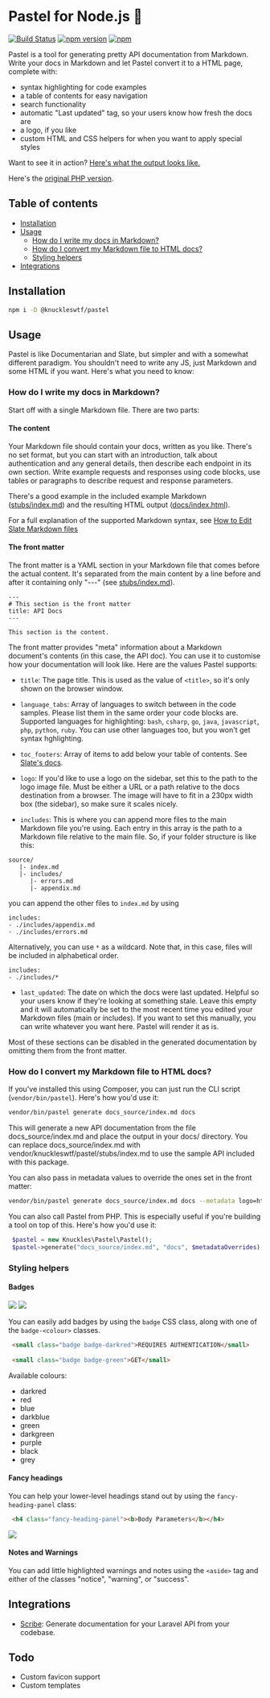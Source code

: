 # Pastel for Node.js 🎨
 
[![Build Status](https://travis-ci.com/knuckleswtf/pastel-js.svg?branch=master)](https://travis-ci.com/knuckleswtf/pastel-js)
[![npm version](https://badge.fury.io/js/%40knuckleswtf%2Fpastel.svg)](https://badge.fury.io/js/%40knuckleswtf%2Fpastel)
[![npm](https://img.shields.io/npm/dt/@knuckleswtf/pastel)](https://www.npmjs.com/package/@knuckleswtf/pastel)
 
Pastel is a tool for generating pretty API documentation from Markdown. Write your docs in Markdown and let Pastel convert it to a HTML page, complete with:
- syntax highlighting for code examples
- a table of contents for easy navigation
- search functionality
- automatic "Last updated" tag, so your users know how fresh the docs are 
- a logo, if you like
- custom HTML and CSS helpers for when you want to apply special styles
  
Want to see it in action? [Here's what the output looks like.](https://knuckleswtf.github.io/pastel)
 
Here's the [original PHP version](https://github.com/knuckleswtf/pastel).
 
## Table of contents
- [Installation](#installation)
- [Usage](#usage)
   - [How do I write my docs in Markdown?](#how-do-i-write-my-docs-in-markdown)
   - [How do I convert my Markdown file to HTML docs?](#how-do-i-convert-my-markdown-file-to-html-docs)
   - [Styling helpers](#styling-helpers)
- [Integrations](#integrations)
 
## Installation
```bash
npm i -D @knuckleswtf/pastel
```
 
## Usage
Pastel is like Documentarian and Slate, but simpler and with a somewhat different paradigm. You shouldn't need to write any JS, just Markdown and some HTML if you want. Here's what you need to know:
 
### How do I write my docs in Markdown?
Start off with a single Markdown file. There are two parts:
 
#### The content
Your Markdown file should contain your docs, written as you like. There's no set format, but you can start with an introduction, talk about authentication and any general details, then describe each endpoint in its own section. Write example requests and responses using code blocks, use tables or paragraphs to describe request and response parameters.
  
There's a good example in the included example Markdown ([stubs/index.md](./stubs/index.md)) and the resulting HTML output ([docs/index.html](./docs/index.html)).
 
For a full explanation of the supported Markdown syntax, see [How to Edit Slate Markdown files](https://github.com/slatedocs/slate/wiki/Markdown-Syntax)
 
#### The front matter
The front matter is a YAML section in your Markdown file that comes before the actual content. It's separated from the main content by a line before and after it containing only "---" (see [stubs/index.md](./stubs/index.md)).
  
```
---
# This section is the front matter
title: API Docs
---
 
This section is the content.
```
 
The front matter provides "meta" information about a Markdown document's contents (in this case, the API doc).  You can use it to customise how your documentation will look like. Here are the values Pastel supports:
 
- `title`: The page title. This is used as the value of `<title>`, so it's only shown on the browser window.
 
- `language_tabs`: Array of languages to switch between in the code samples. Please list them in the same order your code blocks are. Supported languages for highlighting: `bash`, `csharp`, `go`, `java`, `javascript`, `php`, `python`, `ruby`.  You can use other languages too, but you won't get syntax hghlighting. 
 
- `toc_footers`: Array of items to add below your table of contents. See [Slate's docs](https://github.com/slatedocs/slate/wiki/External-Links-in-the-ToC).
 
- `logo`: If you'd like to use a logo on the sidebar, set this to the path to the logo image file. Must be either a URL or a path relative to the docs destination from a browser. The image will have to fit in a 230px width box (the sidebar), so make sure it scales nicely.
 
- `includes`: This is where you can append more files to the main Markdown file you're using. Each entry in this array is the path to a Markdown file relative to the main file. So, if your folder structure is like this:
  
```
source/
   |- index.md
   |- includes/
      |- errors.md
      |- appendix.md
```
 
you can append the other files to `index.md` by using
 
```
includes:
- ./includes/appendix.md
- ./includes/errors.md
```
 
Alternatively, you can use `*` as a wildcard. Note that, in this case, files will be included in alphabetical order.
 
```
includes:
- ./includes/*
```
 
- `last_updated`: The date on which the docs were last updated. Helpful so your users know if they're looking at something stale. Leave this empty and it will automatically be set to the most recent time you edited your Markdown files (main or includes). If you want to set this manually, you can write whatever you want here. Pastel will render it as is.
 
Most of these sections can be disabled in the generated documentation by omitting them from the front matter.
 
### How do I convert my Markdown file to HTML docs?
If you've installed this using Composer, you can just run the CLI script (`vendor/bin/pastel`). Here's how you'd use it:
 
```bash
vendor/bin/pastel generate docs_source/index.md docs
```
 
This will generate a new API documentation from the file docs_source/index.md and place the output in your docs/ directory. You can replace docs_source/index.md with vendor/knuckleswtf/pastel/stubs/index.md to use the sample API included with this package.
 
You can also pass in metadata values to override the ones set in the front matter:
 
```bash
vendor/bin/pastel generate docs_source/index.md docs --metadata logo=https://slatedocs.github.io/slate/images/logo.png --metadata toc_footers="<a>First</a>,<a>Second</a>"
```
 
You can also call Pastel from PHP. This is especially useful if you're building a tool on top of this. Here's how you'd use it:
 
```php
 $pastel = new Knuckles\Pastel\Pastel();
 $pastel->generate("docs_source/index.md", "docs", $metadataOverrides);
```
### Styling helpers
#### Badges
 ![](./screenshots/badges-1.png) ![](./screenshots/badges-2.png)
 
You can easily add badges by using the `badge` CSS class, along with one of the `badge-<colour>` classes.
 
```html
 <small class="badge badge-darkred">REQUIRES AUTHENTICATION</small>
 
 <small class="badge badge-green">GET</small>
```
 
Available colours:
- darkred
- red
- blue
- darkblue
- green
- darkgreen
- purple
- black
- grey
 
#### Fancy headings
You can help your lower-level headings stand out by using the `fancy-heading-panel` class:
 
```html
 <h4 class="fancy-heading-panel"><b>Body Parameters</b></h4>
```
 
 ![](./screenshots/fancy-headings.png)
 
#### Notes and Warnings
You can add little highlighted warnings and notes using the `<aside>` tag and either of the classes "notice", "warning", or "success".

## Integrations
- [Scribe](https://github.com/knuckleswtf/scribe-js): Generate documentation for your Laravel API from your codebase.

## Todo
- Custom favicon support
- Custom templates